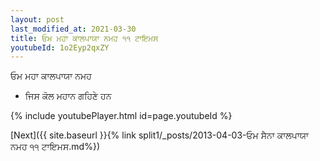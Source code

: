 ```yaml
---
layout: post
last_modified_at: 2021-03-30
title: ਓਮ ਮਹਾ ਕਾਲਪਾਯਾ ਨਮਹ ੧੧ ਟਾਇਮਸ
youtubeId: 1o2Eyp2qxZY
---
```

 
 
 ਓਮ ਮਹਾ ਕਾਲਪਾਯਾ ਨਮਹ  
 
 -  ਜਿਸ ਕੋਲ ਮਹਾਨ ਗਹਿਣੇ ਹਨ 
 
  
 
  
 
 
 
 
 
 


{% include youtubePlayer.html id=page.youtubeId %}
 
[Next]({{ site.baseurl }}{% link  split1/_posts/2013-04-03-ਓਮ ਸੈਨਾ ਕਾਲਪਾਯਾ ਨਮਹ ੧੧ ਟਾਇਮਸ.md%})
 
